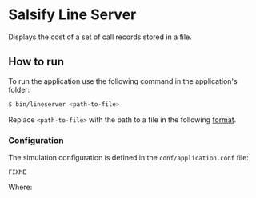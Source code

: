 # Salsify Line Server

Displays the cost of a set of call records stored in a file.

## How to run

To run the application use the following command in the application's folder:

```bash
$ bin/lineserver <path-to-file>
```

Replace `<path-to-file>` with the path to a file in the following [format](#file-format).

### Configuration

The simulation configuration is defined in the `conf/application.conf` file:
 
```
FIXME
```
 
Where:

